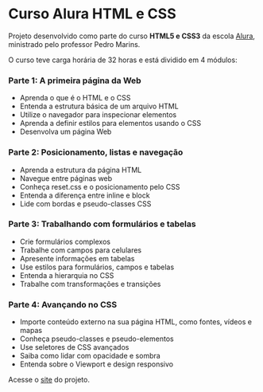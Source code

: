 # Curso Alura HTML e CSS

<p>Projeto desenvolvido como parte do curso <b>HTML5 e CSS3</b> da escola <a href="https://www.alura.com.br/">Alura</a>, ministrado pelo professor Pedro Marins.</p>
<p>O curso teve carga horária de 32 horas e está dividido em 4 módulos:</p>
<h3>Parte 1: A primeira página da Web</h3>
<ul>
<li>Aprenda o que é o HTML e o CSS</li>
<li>Entenda a estrutura básica de um arquivo HTML</li>
<li>Utilize o navegador para inspecionar elementos</li>
<li>Aprenda a definir estilos para elementos usando o CSS</li>
<li>Desenvolva um página Web</li>
</ul>
<h3>Parte 2: Posicionamento, listas e navegação</h3>
<ul>
<li>Aprenda a estrutura da página HTML</li>
<li>Navegue entre páginas web</li>
<li>Conheça reset.css e o posicionamento pelo CSS</li>
<li>Entenda a diferença entre inline e block</li>
<li>Lide com bordas e pseudo-classes CSS</li>
</ul>
<h3>Parte 3: Trabalhando com formulários e tabelas</h3>
<ul>
<li>Crie formulários complexos</li>
<li>Trabalhe com campos para celulares</li>
<li>Apresente informações em tabelas</li>
<li>Use estilos para formulários, campos e tabelas</li>
<li>Entenda a hierarquia no CSS</li>
<li>Trabalhe com transformações e transições</li>
</ul>
<h3>Parte 4: Avançando no CSS</h3>
<ul>
<li>Importe conteúdo externo na sua página HTML, como fontes, vídeos e mapas</li>
<li>Conheça pseudo-classes e pseudo-elementos</li>
<li>Use seletores de CSS avançados</li>
<li>Saiba como lidar com opacidade e sombra</li>
<li>Entenda sobre o Viewport e design responsivo</li>
</ul>
<p>Acesse o <a href="https://mardemor.github.io/alura-html-css/">site</a> do projeto.</p>
